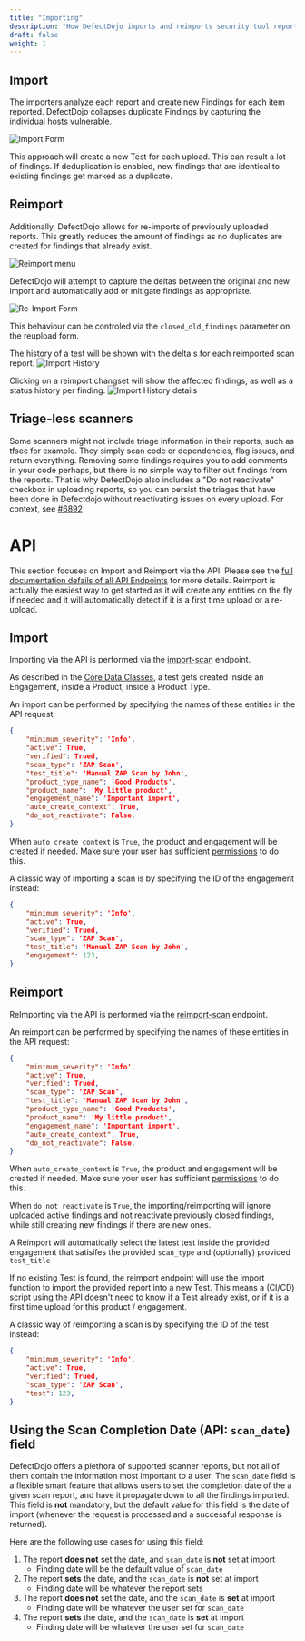 ```yaml
---
title: "Importing"
description: "How DefectDojo imports and reimports security tool reports."
draft: false
weight: 1
---
```


## Import

The importers analyze each report and create new Findings for each item
reported. DefectDojo collapses duplicate Findings by capturing the
individual hosts vulnerable.

![Import Form](../../images/imp_1.png)

This approach will create a new Test for each upload. This can result a lot of findings. If deduplication is enabled, new findings that are identical to existing findings get marked as a duplicate.

## Reimport

Additionally, DefectDojo allows for re-imports of previously uploaded
reports. This greatly reduces the amount of findings as no duplicates are created for findings that already exist.

![Reimport menu](../../images/reupload_menu1.png)

DefectDojo will attempt to capture the deltas between the
original and new import and automatically add or mitigate findings as
appropriate.

![Re-Import Form](../../images/imp_2.png)

This behaviour can be controled via the `closed_old_findings` parameter on the reupload form.

The history of a test will be shown with the delta's for each reimported scan report.
![Import History](../../images/import_history1.png)

Clicking on a reimport changset will show the affected findings, as well as a status history per finding.
![Import History details](../../images/import_history_details1.png)

## Triage-less scanners
Some scanners might not include triage information in their reports, such as tfsec for example. They simply scan code or dependencies, flag issues, and return everything. Removing some findings requires you to add comments in your code perhaps, but there is no simple way to filter out findings from the reports. That is why DefectDojo also includes a "Do not reactivate" checkbox in uploading reports, so you can persist the triages that have been done in Defectdojo without reactivating issues on every upload. For context, see [#6892](https://github.com/DefectDojo/django-DefectDojo/issues/6892)

# API
This section focuses on Import and Reimport via the API. Please see the [full documentation defails of all API Endpoints](../api-v2-docs/) for more details.
Reimport is actually the easiest way to get started as it will create any entities on the fly if needed and it will automatically detect if it is a first time upload or a re-upload.

## Import
Importing via the API is performed via the [import-scan](https://demo.defectdojo.org/api/v2/doc/) endpoint.

As described in the [Core Data Classes](../../usage/models/), a test gets created inside an Engagement, inside a Product, inside a Product Type.

An import can be performed by specifying the names of these entities in the API request:


```JSON
{
    "minimum_severity": 'Info',
    "active": True,
    "verified": Trued,
    "scan_type": 'ZAP Scan',
    "test_title": 'Manual ZAP Scan by John',
    "product_type_name": 'Good Products',
    "product_name": 'My little product',
    "engagement_name": 'Important import',
    "auto_create_context": True,
    "do_not_reactivate": False,
}
```

When `auto_create_context` is `True`, the product and engagement will be created if needed. Make sure your user has sufficient [permissions](../usage/permissions) to do this.

A classic way of importing a scan is by specifying the ID of the engagement instead:

```JSON
{
    "minimum_severity": 'Info',
    "active": True,
    "verified": Trued,
    "scan_type": 'ZAP Scan',
    "test_title": 'Manual ZAP Scan by John',
    "engagement": 123,
}
```


## Reimport
ReImporting via the API is performed via the [reimport-scan](https://demo.defectdojo.org/api/v2/doc/) endpoint.

An reimport can be performed by specifying the names of these entities in the API request:


```JSON
{
    "minimum_severity": 'Info',
    "active": True,
    "verified": Trued,
    "scan_type": 'ZAP Scan',
    "test_title": 'Manual ZAP Scan by John',
    "product_type_name": 'Good Products',
    "product_name": 'My little product',
    "engagement_name": 'Important import',
    "auto_create_context": True,
    "do_not_reactivate": False,
}
```

When `auto_create_context` is `True`, the product and engagement will be created if needed. Make sure your user has sufficient [permissions](../usage/permissions) to do this.

When `do_not_reactivate` is `True`, the importing/reimporting will ignore uploaded active findings and not reactivate previously closed findings, while still creating new findings if there are new ones.

A Reimport will automatically select the latest test inside the provided engagement that satisifes the provided `scan_type` and (optionally) provided `test_title`

If no existing Test is found, the reimport endpoint will use the import function to import the provided report into a new Test. This means a (CI/CD) script using the API doesn't need to know if a Test already exist, or if it is a first time upload for this product / engagement.

A classic way of reimporting a scan is by specifying the ID of the test instead:

```JSON
{
    "minimum_severity": 'Info',
    "active": True,
    "verified": Trued,
    "scan_type": 'ZAP Scan',
    "test": 123,
}
```

## Using the Scan Completion Date (API: `scan_date`) field

DefectDojo offers a plethora of supported scanner reports, but not all of them contain the
information most important to a user. The `scan_date` field is a flexible smart feature that
allows users to set the completion date of the a given scan report, and have it propagate
down to all the findings imported. This field is **not** mandatory, but the default value for
this field is the date of import (whenever the request is processed and a successful response is returned).

Here are the following use cases for using this field:

1. The report **does not** set the date, and `scan_date` is **not** set at import
    - Finding date will be the default value of `scan_date`
2. The report **sets** the date, and the `scan_date` is **not** set at import
    - Finding date will be whatever the report sets
3. The report **does not** set the date, and the `scan_date` is **set** at import
    - Finding date will be whatever the user set for `scan_date`
4. The report **sets** the date, and the `scan_date` is **set** at import
    - Finding date will be whatever the user set for `scan_date`
